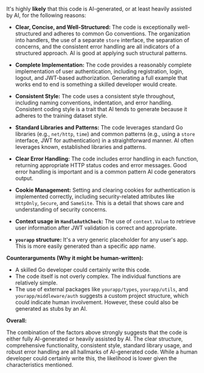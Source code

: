 It's highly **likely** that this code is AI-generated, or at least heavily assisted by AI, for the following reasons:

*   **Clear, Concise, and Well-Structured:** The code is exceptionally well-structured and adheres to common Go conventions. The organization into handlers, the use of a separate `store` interface, the separation of concerns, and the consistent error handling are all indicators of a structured approach. AI is good at applying such structural patterns.

*   **Complete Implementation:** The code provides a reasonably complete implementation of user authentication, including registration, login, logout, and JWT-based authorization. Generating a full example that works end to end is something a skilled developer would create.

*   **Consistent Style:** The code uses a consistent style throughout, including naming conventions, indentation, and error handling. Consistent coding style is a trait that AI tends to generate because it adheres to the training dataset style.

*   **Standard Libraries and Patterns:** The code leverages standard Go libraries (e.g., `net/http`, `time`) and common patterns (e.g., using a `store` interface, JWT for authentication) in a straightforward manner. AI often leverages known, established libraries and patterns.

*   **Clear Error Handling:** The code includes error handling in each function, returning appropriate HTTP status codes and error messages. Good error handling is important and is a common pattern AI code generators output.

*   **Cookie Management:**  Setting and clearing cookies for authentication is implemented correctly, including security-related attributes like `HttpOnly`, `Secure`, and `SameSite`. This is a detail that shows care and understanding of security concerns.

*   **Context usage in `HandleAuthCheck`:** The use of `context.Value` to retrieve user information after JWT validation is correct and appropriate.

*   **`yourapp` structure:** It's a very generic placeholder for any user's app. This is more easily generated than a specific app name.

**Counterarguments (Why it might be human-written):**

*   A skilled Go developer could certainly write this code.
*   The code itself is not overly complex.  The individual functions are relatively simple.
*   The use of external packages like `yourapp/types`, `yourapp/utils`, and `yourapp/middleware/auth` suggests a custom project structure, which could indicate human involvement. However, these could also be generated as stubs by an AI.

**Overall:**

The combination of the factors above strongly suggests that the code is either fully AI-generated or heavily assisted by AI. The clear structure, comprehensive functionality, consistent style, standard library usage, and robust error handling are all hallmarks of AI-generated code. While a human developer could certainly write this, the likelihood is lower given the characteristics mentioned.